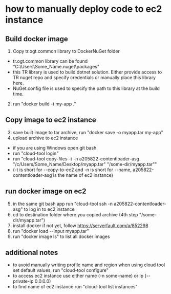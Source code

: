# how to manually deploy code to ec2 instance

## Build docker image
1. Copy tr.ogt.common library to DockerNuGet folder
- tr.ogt.common library can be found "C:\Users\Some_Name\.nuget\packages"
- this TR library is used to build dotnet solution. Either provide access to TR nuget repo and specify credentials or manually place this library here.
- NuGet.config file is used to specify the path to this library at the build time.
2. run "docker build -t my-app ."

## Copy image to ec2 instance
3. save built image to tar archive, run "docker save -o myapp.tar my-app"
4. upload archive to ec2 instance
- if you are using Windows open git bash
- run "cloud-tool login"
- run "cloud-tool copy-files -t -n a205822-contentloader-asg "/c/Users/Some_Name/Desktop/myapp.tar" "/some-dir/myapp.tar""
- (-t is short for --copy-to-ec2 and -n is short for --name, a205822-contentloader-asg is the name of ec2 instance)

## run docker image on ec2
5. in the same git bash app run "cloud-tool ssh -n a205822-contentloader-asg" to log in to ec2 instance
6. cd to destination folder where you copied archive (4th step "/some-dir/myapp.tar")
7. install docker if not yet, follow https://serverfault.com/a/852298
8. run "docker load --input myapp.tar"
9. run "docker image ls" to list all docker images


## additional notes
- to avoid manually writing profile name and region when using cloud tool set default values, run "cloud-tool configure"
- to access ec2 instance use either name (-n some-name) or ip (--private-ip 0.0.0.0)
- to find name of ec2 instance run "cloud-tool list instances"

